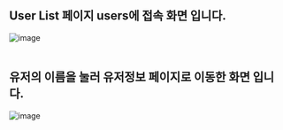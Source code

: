 
<h2>User List  페이지 users에 접속 화면 입니다.</h2>

![image](https://github.com/user-attachments/assets/ce135990-2241-4e75-877b-fffd2ab47d87)
<br>
<br>
<h2>유저의 이름을 눌러 유저정보 페이지로 이동한 화면 입니다.</h2>

![image](https://github.com/user-attachments/assets/208130eb-de41-4e55-a8bb-4c39f6324036)
